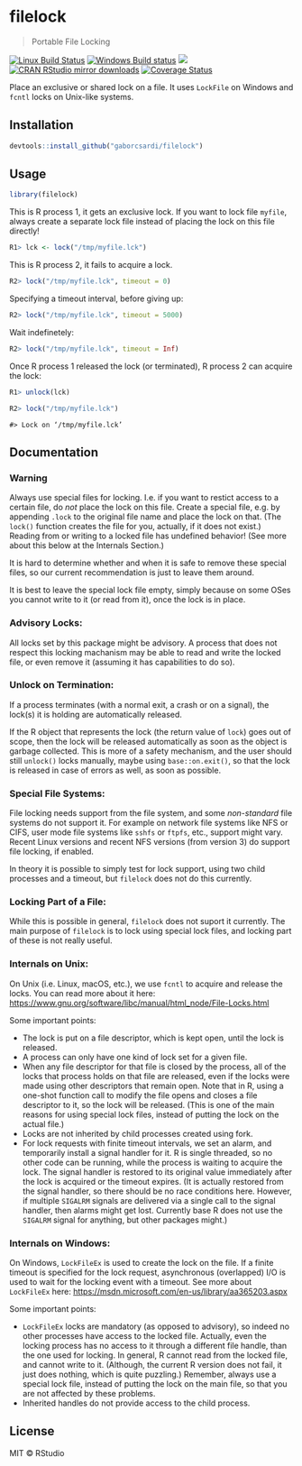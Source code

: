 


# filelock

> Portable File Locking

[![Linux Build Status](https://travis-ci.org/gaborcsardi/filelock.svg?branch=master)](https://travis-ci.org/gaborcsardi/filelock)
[![Windows Build status](https://ci.appveyor.com/api/projects/status/github/gaborcsardi/filelock?svg=true)](https://ci.appveyor.com/project/gaborcsardi/filelock)
[![](http://www.r-pkg.org/badges/version/filelock)](http://www.r-pkg.org/pkg/filelock)
[![CRAN RStudio mirror downloads](http://cranlogs.r-pkg.org/badges/filelock)](http://www.r-pkg.org/pkg/filelock)
[![Coverage Status](https://img.shields.io/codecov/c/github/gaborcsardi/filelock/master.svg)](https://codecov.io/github/gaborcsardi/filelock?branch=master)

Place an exclusive or shared lock on a file. It uses `LockFile` on Windows
and `fcntl` locks on Unix-like systems.

## Installation


```r
devtools::install_github("gaborcsardi/filelock")
```

## Usage


```r
library(filelock)
```

This is R process 1, it gets an exclusive lock. If you want to lock file
`myfile`, always create a
separate lock file instead of placing the lock on this file directly!

```r
R1> lck <- lock("/tmp/myfile.lck")
```

This is R process 2, it fails to acquire a lock.

```r
R2> lock("/tmp/myfile.lck", timeout = 0)
```

Specifying a timeout interval, before giving up:

```r
R2> lock("/tmp/myfile.lck", timeout = 5000)
```

Wait indefinetely:
```r
R2> lock("/tmp/myfile.lck", timeout = Inf)
```

Once R process 1 released the lock (or terminated), R process 2 can
acquire the lock:

```r
R1> unlock(lck)
```

```r
R2> lock("/tmp/myfile.lck")
```

```
#> Lock on ‘/tmp/myfile.lck’
```

## Documentation

### Warning

Always use special files for locking. I.e. if you want to restict access
to a certain file, do *not* place the lock on this file. Create a special
file, e.g. by appending `.lock` to the original file name and place the
lock on that. (The `lock()` function creates the file for you, actually,
if it does not exist.) Reading from or writing to a locked file has
undefined behavior! (See more about this below at the Internals Section.)

It is hard to determine whether and when it is safe to remove these
special files, so our current recommendation is just to leave them
around.

It is best to leave the special lock file empty, simply because on some
OSes you cannot write to it (or read from it), once the lock is in place.

### Advisory Locks:
All locks set by this package might be advisory. A process that does not
respect this locking machanism may be able to read and write the locked
file, or even remove it (assuming it has capabilities to do so).

### Unlock on Termination:
If a process terminates (with a normal exit, a crash or on a signal), the
lock(s) it is holding are automatically released.

If the R object that represents the lock (the return value of `lock`)
goes out of scope, then the lock will be released automatically as
soon as the object is garbage collected. This is more of a safety
mechanism, and the user should still `unlock()` locks manually, maybe
using `base::on.exit()`, so that the lock is released in case of errors
as well, as soon as possible.

### Special File Systems:
File locking needs support from the file system, and some *non-standard*
file systems do not support it. For example on network file systems
like NFS or CIFS, user mode file systems like `sshfs` or `ftpfs`, etc.,
support might vary. Recent Linux versions and recent NFS versions (from
version 3) do support file locking, if enabled.

In theory it is possible to simply test for lock support, using two
child processes and a timeout, but `filelock` does not do this
currently.

### Locking Part of a File:
While this is possible in general, `filelock` does not suport it
currently. The main purpose of `filelock` is to lock using special
lock files, and locking part of these is not really useful.

### Internals on Unix:
On Unix (i.e. Linux, macOS, etc.), we use `fcntl` to acquire and
release the locks. You can read more about it here:
https://www.gnu.org/software/libc/manual/html_node/File-Locks.html

Some important points:

* The lock is put on a file descriptor, which is kept open, until the
  lock is released.
* A process can only have one kind of lock set for a given file.
* When any file descriptor for that file is closed by the process, all
  of the locks that process holds on that file are released, even if
  the locks were made using other descriptors that remain open.
  Note that in R, using a one-shot function call to modify the file
  opens and closes a file descriptor to it, so the lock will be
  released. (This is one of the main reasons for using special lock
  files, instead of putting the lock on the actual file.)
* Locks are not inherited by child processes created using fork.
* For lock requests with finite timeout intervals, we set an alarm, and
  temporarily install a signal handler for it. R is single threaded,
  so no other code can be running, while the process is waiting to
  acquire the lock. The signal handler is restored to its original value
  immediately after the lock is acquired or the timeout expires.
  (It is actually restored from the signal handler, so there should be
  no race conditions here. However, if multiple `SIGALRM` signals are
  delivered via a single call to the signal handler, then alarms might
  get lost. Currently base R does not use the `SIGALRM` signal for
  anything, but other packages might.)

### Internals on Windows:
On Windows, `LockFileEx` is used to create the lock on the file.
If a finite timeout is specified for the lock request, asynchronous
(overlapped) I/O is used to wait for the locking event with a timeout.
See more about `LockFileEx` here:
https://msdn.microsoft.com/en-us/library/aa365203.aspx

Some important points:

* `LockFileEx` locks are mandatory (as opposed to advisory), so indeed
  no other processes have access to the locked file. Actually, even the
  locking process has no access to it through a different file handle,
  than the one used for locking. In general, R cannot read from the
  locked file, and cannot write to it. (Although, the current R version
  does not fail, it just does nothing, which is quite puzzling.)
  Remember, always use a special lock file, instead of putting the lock
  on the main file, so that you are not affected by these problems.
* Inherited handles do not provide access to the child process.

## License

MIT © RStudio
